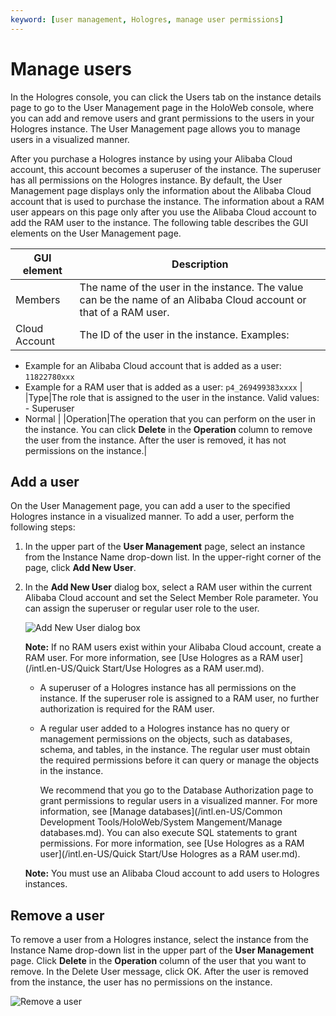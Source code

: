 ```yaml
---
keyword: [user management, Hologres, manage user permissions]
---
```


# Manage users

In the Hologres console, you can click the Users tab on the instance details page to go to the User Management page in the HoloWeb console, where you can add and remove users and grant permissions to the users in your Hologres instance. The User Management page allows you to manage users in a visualized manner.

After you purchase a Hologres instance by using your Alibaba Cloud account, this account becomes a superuser of the instance. The superuser has all permissions on the Hologres instance. By default, the User Management page displays only the information about the Alibaba Cloud account that is used to purchase the instance. The information about a RAM user appears on this page only after you use the Alibaba Cloud account to add the RAM user to the instance. The following table describes the GUI elements on the User Management page.

|GUI element|Description|
|-----------|-----------|
|Members|The name of the user in the instance. The value can be the name of an Alibaba Cloud account or that of a RAM user.|
|Cloud Account|The ID of the user in the instance. Examples:

-   Example for an Alibaba Cloud account that is added as a user: `11822780xxx`
-   Example for a RAM user that is added as a user: `p4_269499383xxxx` |
|Type|The role that is assigned to the user in the instance. Valid values: -   Superuser
-   Normal |
|Operation|The operation that you can perform on the user in the instance. You can click **Delete** in the **Operation** column to remove the user from the instance. After the user is removed, it has not permissions on the instance.|

## Add a user

On the User Management page, you can add a user to the specified Hologres instance in a visualized manner. To add a user, perform the following steps:

1.  In the upper part of the **User Management** page, select an instance from the Instance Name drop-down list. In the upper-right corner of the page, click **Add New User**.
2.  In the **Add New User** dialog box, select a RAM user within the current Alibaba Cloud account and set the Select Member Role parameter. You can assign the superuser or regular user role to the user.

    ![Add New User dialog box](https://static-aliyun-doc.oss-accelerate.aliyuncs.com/assets/img/en-US/6210493261/p275142.png)

    **Note:** If no RAM users exist within your Alibaba Cloud account, create a RAM user. For more information, see [Use Hologres as a RAM user](/intl.en-US/Quick Start/Use Hologres as a RAM user.md).

    -   A superuser of a Hologres instance has all permissions on the instance. If the superuser role is assigned to a RAM user, no further authorization is required for the RAM user.
    -   A regular user added to a Hologres instance has no query or management permissions on the objects, such as databases, schema, and tables, in the instance. The regular user must obtain the required permissions before it can query or manage the objects in the instance.

        We recommend that you go to the Database Authorization page to grant permissions to regular users in a visualized manner. For more information, see [Manage databases](/intl.en-US/Common Development Tools/HoloWeb/System Mangement/Manage databases.md). You can also execute SQL statements to grant permissions. For more information, see [Use Hologres as a RAM user](/intl.en-US/Quick Start/Use Hologres as a RAM user.md).

    **Note:** You must use an Alibaba Cloud account to add users to Hologres instances.


## Remove a user

To remove a user from a Hologres instance, select the instance from the Instance Name drop-down list in the upper part of the **User Management** page. Click **Delete** in the **Operation** column of the user that you want to remove. In the Delete User message, click OK. After the user is removed from the instance, the user has no permissions on the instance.

![Remove a user](https://static-aliyun-doc.oss-accelerate.aliyuncs.com/assets/img/en-US/6210493261/p275143.png)

